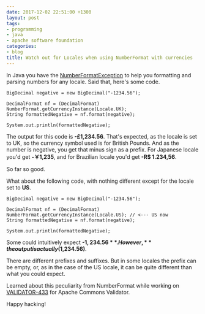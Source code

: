 ```yaml
---
date: 2017-12-02 22:51:00 +1300
layout: post
tags:
- programming
- java
- apache software foundation
categories:
- blog
title: Watch out for Locales when using NumberFormat with currencies
---
```


In Java you have the [NumberFormatException](https://docs.oracle.com/javase/9/docs/api/java/text/NumberFormat.html)
to help you formatting and parsing numbers for any locale. Said that, here's some code.

```shell
BigDecimal negative = new BigDecimal("-1234.56");

DecimalFormat nf = (DecimalFormat) NumberFormat.getCurrencyInstance(Locale.UK);
String formattedNegative = nf.format(negative);

System.out.println(formattedNegative);
```

The output for this code is **-£1,234.56**. That's expected, as the locale is set to
UK, so the currency symbol used is for British Pounds. And as the number is negative, you
get that minus sign as a prefix. For Japanese locale you'd get **-￥1,235**, and for Brazilian
locale you'd get **-R$ 1.234,56**.

So far so good. 

What about the following code, with nothing different except for the locale set to **US**.

```shell
BigDecimal negative = new BigDecimal("-1234.56");

DecimalFormat nf = (DecimalFormat) NumberFormat.getCurrencyInstance(Locale.US); // <--- US now
String formattedNegative = nf.format(negative);

System.out.println(formattedNegative);
```

Some could intuitively expect **-$1,234.56**. However, **the output is actually ($1,234.56)**.

There are different prefixes and suffixes. But in some locales the prefix can be empty, or, as
in the case of the US locale, it can be quite different than what you could expect.

Learned about this peculiarity from NumberFormat while working on [VALIDATOR-433](https://issues.apache.org/jira/browse/VALIDATOR-433) for Apache Commons Validator.

Happy hacking!
